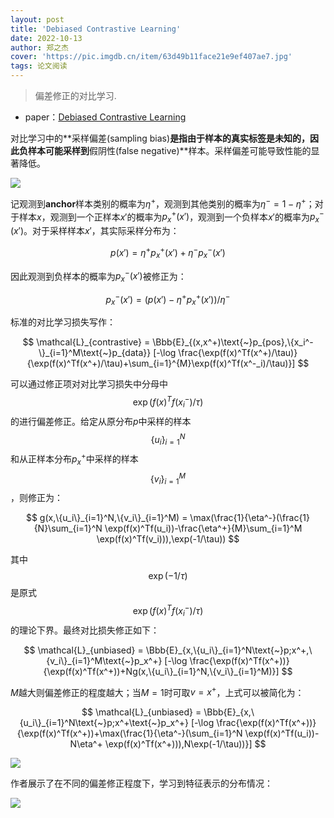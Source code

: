 ```yaml
---
layout: post
title: 'Debiased Contrastive Learning'
date: 2022-10-13
author: 郑之杰
cover: 'https://pic.imgdb.cn/item/63d49b11face21e9ef407ae7.jpg'
tags: 论文阅读
---
```


> 偏差修正的对比学习.

- paper：[Debiased Contrastive Learning](https://arxiv.org/abs/2007.00224)

对比学习中的**采样偏差(sampling bias)**是指由于样本的真实标签是未知的，因此负样本可能采样到**假阴性(false negative)**样本。采样偏差可能导致性能的显著降低。

![](https://pic.imgdb.cn/item/63d4d79cface21e9efcb6f1f.jpg)

记观测到**anchor**样本类别的概率为$\eta^+$，观测到其他类别的概率为$\eta^-=1-\eta^+$；对于样本$x$，观测到一个正样本$x'$的概率为$p_x^+(x')$，观测到一个负样本$x'$的概率为$p_x^-(x')$。对于采样样本$x'$，其实际采样分布为：

$$ p(x') = \eta^+ p_x^+(x') + \eta^- p_x^-(x') $$

因此观测到负样本的概率为$p_x^-(x')$被修正为：

$$ p_x^-(x') = (p(x')- \eta^+ p_x^+(x')) /\eta^- $$

标准的对比学习损失写作：

$$ \mathcal{L}_{contrastive} = \Bbb{E}_{(x,x^+)\text{~}p_{pos},\{x_i^-\}_{i=1}^M\text{~}p_{data}} [-\log \frac{\exp(f(x)^Tf(x^+)/\tau)}{\exp(f(x)^Tf(x^+)/\tau)+\sum_{i=1}^{M}\exp(f(x)^Tf(x^-_i)/\tau)}] $$

可以通过修正项对对比学习损失中分母中$$\exp(f(x)^Tf(x^-_i)/\tau)$$的进行偏差修正。给定从原分布$p$中采样的样本$$\{u_i\}_{i=1}^N$$和从正样本分布$p_x^+$中采样的样本$$\{v_i\}_{i=1}^M$$，则修正为：

$$ g(x,\{u_i\}_{i=1}^N,\{v_i\}_{i=1}^M) = \max(\frac{1}{\eta^-}(\frac{1}{N}\sum_{i=1}^N \exp(f(x)^Tf(u_i))-\frac{\eta^+}{M}\sum_{i=1}^M \exp(f(x)^Tf(v_i))),\exp(-1/\tau)) $$

其中$$\exp(-1/\tau)$$是原式$$\exp(f(x)^Tf(x^-_i)/\tau)$$的理论下界。最终对比损失修正如下：

$$ \mathcal{L}_{unbiased} = \Bbb{E}_{x,\{u_i\}_{i=1}^N\text{~}p;x^+,\{v_i\}_{i=1}^M\text{~}p_x^+} [-\log \frac{\exp(f(x)^Tf(x^+))}{\exp(f(x)^Tf(x^+))+Ng(x,\{u_i\}_{i=1}^N,\{v_i\}_{i=1}^M)}] $$

$M$越大则偏差修正的程度越大；当$M=1$时可取$v=x^+$，上式可以被简化为：

$$ \mathcal{L}_{unbiased} = \Bbb{E}_{x,\{u_i\}_{i=1}^N\text{~}p;x^+\text{~}p_x^+} [-\log \frac{\exp(f(x)^Tf(x^+))}{\exp(f(x)^Tf(x^+))+\max(\frac{1}{\eta^-}(\sum_{i=1}^N \exp(f(x)^Tf(u_i))-N\eta^+ \exp(f(x)^Tf(x^+))),N\exp(-1/\tau))}] $$

![](https://pic.imgdb.cn/item/63d4e5ccface21e9efeed3bc.jpg)

作者展示了在不同的偏差修正程度下，学习到特征表示的分布情况：

![](https://pic.imgdb.cn/item/63d4e642face21e9efeff116.jpg)